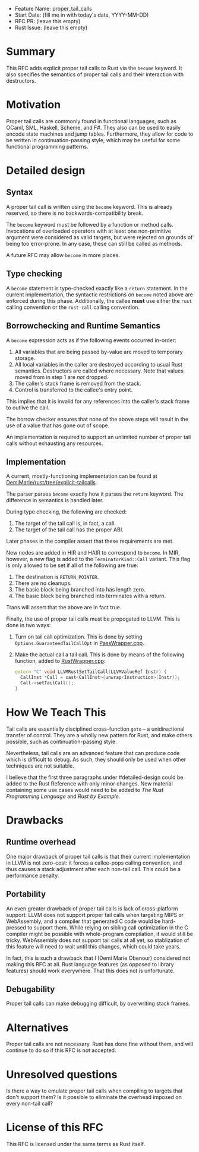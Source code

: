 - Feature Name: proper_tail_calls
- Start Date: (fill me in with today's date, YYYY-MM-DD)
- RFC PR: (leave this empty)
- Rust Issue: (leave this empty)

# Summary
[summary]: #summary

This RFC adds explicit proper tail calls to Rust via the `become` keyword.
It also specifies the semantics of proper tail calls and their interaction
with destructors.

# Motivation
[motivation]: #motivation

Proper tail calls are commonly found in functional languages, such as OCaml,
SML, Haskell, Scheme, and F#.  They also can be used to easily encode state
machines and jump tables.  Furthermore, they allow for code to be written in
continuation-passing style, which may be useful for some functional programming
patterns.

# Detailed design
[design]: #detailed-design

## Syntax
[syntax]: #syntax

A proper tail call is written using the `become` keyword.  This is already
reserved, so there is no backwards-compatibility break.

The `become` keyword must be followed by a function or method calls.
Invocations of overloaded operators with at least one non-primitive argument
were considered as valid targets, but were rejected on grounds of being too
error-prone.  In any case, these can still be called as methods.

A future RFC may allow `become` in more places.

## Type checking
[typechecking]: #typechecking
A `become` statement is type-checked exactly like a `return` statement.  In the
current implementation, the syntactic restrictions on `become` noted above are
enforced during this phase.  Additionally, the callee **must** use either the
`rust` calling convention or the `rust-call` calling convention.

## Borrowchecking and Runtime Semantics
[semantics]: #semantics

A `become` expression acts as if the following events occurred in-order:

1. All variables that are being passed by-value are moved to temporary storage.
2. All local variables in the caller are destroyed according to usual Rust
   semantics.  Destructors are called where necessary.  Note that values
   moved from in step 1 are _not_ dropped.
3. The caller's stack frame is removed from the stack.
4. Control is transferred to the callee's entry point.

This implies that it is invalid for any references into the caller's stack frame
to outlive the call.

The borrow checker ensures that none of the above steps will result in the use
of a value that has gone out of scope.

An implementation is required to support an unlimited number of proper tail
calls without exhausting any resources.

## Implementation
[implementation]: #implementation

A current, mostly-functioning implementation can be found at
[DemiMarie/rust/tree/explicit-tailcalls](/DemiMarie/rust/tree/explicit-tailcalls).

The parser parses `become` exactly how it parses the `return` keyword.  The
difference in semantics is handled later.

During type checking, the following are checked:

1. The target of the tail call is, in fact, a call.
2. The target of the tail call has the proper ABI.

Later phases in the compiler assert that these requirements are met.

New nodes are added in HIR and HAIR to correspond to `become`.  In MIR, however,
a new flag is added to the `TerminatorKind::Call` variant.  This flag is only
allowed to be set if all of the following are true:

1. The destination is `RETURN_POINTER`.
2. There are no cleanups.
3. The basic block being branched into has length zero.
4. The basic block being branched into terminates with a return.

Trans will assert that the above are in fact true.

Finally, the use of proper tail calls must be propogated to LLVM.  This is done
in two ways:

1. Turn on tail call optimization.  This is done by setting
   `Options.GuaranteedTailCallOpt` in
   [PassWrapper.cpp](src/rustllvm/PassWrapper.cpp).
2. Make the actual call a tail call.  This is done by means of the following
   function, added to [RustWrapper.cpp](src/rustllvm/RustWrapper.cpp):

   ```c++
   extern "C" void LLVMRustSetTailCall(LLVMValueRef Instr) {
     CallInst *Call = cast<CallInst>(unwrap<Instruction>(Instr));
     Call->setTailCall();
   }
   ```

# How We Teach This
[how-we-teach-this]: #how-we-teach-this

Tail calls are essentially disciplined cross-function `goto` – a unidirectional
transfer of control.  They are a wholly new pattern for Rust, and make others
possible, such as continuation-passing style.

Nevertheless, tail calls are an advanced feature that can produce code which is
difficult to debug.  As such, they should only be used when other techniques are
not suitable.

I believe that the first three paragraphs under #detailed-design could be added
to the Rust Reference with only minor changes.  New material containing some
use cases would need to be added to _The Rust Programming Language_ and
_Rust by Example_.

# Drawbacks
[drawbacks]: #drawbacks

## Runtime overhead
[runtime overhead]: #runtime-overhead

One major drawback of proper tail calls is that their current implementation in
LLVM is not zero-cost: it forces a callee-pops calling convention, and thus
causes a stack adjustment after each non-tail call.  This could be a performance
penalty.

## Portability
[portability]: #portability

An even greater drawback of proper tail calls is lack of cross-platform support:
LLVM does not support proper tail calls when targeting MIPS or WebAssembly, and
a compiler that generated C code would be hard-pressed to support them.  While
relying on sibling call optimization in the C compiler might be possible with
whole-program compilation, it would still be tricky.  WebAssembly does not
support tail calls at all yet, so stablization of this feature will need to wait
until this changes, which could take years.

In fact, this is such a drawback that I (Demi Marie Obenour) considered not
making this RFC at all.  Rust language features (as opposed to library features)
should work everywhere.  That this does not is unfortunate.

## Debugability
[debugability]: #debugability

Proper tail calls can make debugging difficult, by overwriting stack frames.

# Alternatives
[alternatives]: #alternatives

Proper tail calls are not necessary.  Rust has done fine without them, and will
continue to do so if this RFC is not accepted.

# Unresolved questions
[unresolved]: #unresolved-questions

Is there a way to emulate proper tail calls when compiling to targets that don't
support them?  Is it possible to eliminate the overhead imposed on every
non-tail call?

# License of this RFC
[license]: #license

This RFC is licensed under the same terms as Rust itself.
